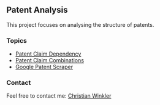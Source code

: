 ## Patent Analysis

This project focuses on analysing the structure of patents.

### Topics

- [Patent Claim Dependency](https://github.com/xi2pi/patent-claim-dependency)
- [Patent Claim Combinations](https://github.com/xi2pi/patent-claim-combination)
- [Google Patent Scraper](https://github.com/xi2pi/google-patent-scraper)

### Contact

Feel free to contact me: [Christian Winkler](https://www.linkedin.com/in/chrwinkler/)
